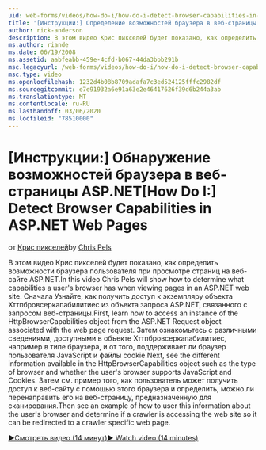 ```yaml
---
uid: web-forms/videos/how-do-i/how-do-i-detect-browser-capabilities-in-aspnet-web-pages
title: '[Инструкции:] Определение возможностей браузера в веб-страницы ASP.NET | Документация Майкрософт'
author: rick-anderson
description: В этом видео Крис пикселей будет показано, как определить возможности браузера пользователя при просмотре страниц на веб-сайте ASP.NET. Во первых, Узнайте, как разacc...
ms.author: riande
ms.date: 06/19/2008
ms.assetid: aabfeabb-459e-4cfd-b067-44da3bbb291b
msc.legacyurl: /web-forms/videos/how-do-i/how-do-i-detect-browser-capabilities-in-aspnet-web-pages
msc.type: video
ms.openlocfilehash: 1232d4b08b8709adafa7c3ed524125fffc2982df
ms.sourcegitcommit: e7e91932a6e91a63e2e46417626f39d6b244a3ab
ms.translationtype: MT
ms.contentlocale: ru-RU
ms.lasthandoff: 03/06/2020
ms.locfileid: "78510000"
---
```

# <a name="how-do-i-detect-browser-capabilities-in-aspnet-web-pages"></a><span data-ttu-id="8ae93-104">[Инструкции:] Обнаружение возможностей браузера в веб-страницы ASP.NET</span><span class="sxs-lookup"><span data-stu-id="8ae93-104">[How Do I:] Detect Browser Capabilities in ASP.NET Web Pages</span></span>

<span data-ttu-id="8ae93-105">от [Крис пикселей](https://twitter.com/chrispels)</span><span class="sxs-lookup"><span data-stu-id="8ae93-105">by [Chris Pels](https://twitter.com/chrispels)</span></span>

<span data-ttu-id="8ae93-106">В этом видео Крис пикселей будет показано, как определить возможности браузера пользователя при просмотре страниц на веб-сайте ASP.NET.</span><span class="sxs-lookup"><span data-stu-id="8ae93-106">In this video Chris Pels will show how to determine what capabilities a user's browser has when viewing pages in an ASP.NET web site.</span></span> <span data-ttu-id="8ae93-107">Сначала Узнайте, как получить доступ к экземпляру объекта Хттпбровсеркапабилитиес из объекта запроса ASP.NET, связанного с запросом веб-страницы.</span><span class="sxs-lookup"><span data-stu-id="8ae93-107">First, learn how to access an instance of the HttpBrowserCapabilities object from the ASP.NET Request object associated with the web page request.</span></span> <span data-ttu-id="8ae93-108">Затем ознакомьтесь с различными сведениями, доступными в объекте Хттпбровсеркапабилитиес, например в типе браузера, и от того, поддерживает ли браузер пользователя JavaScript и файлы cookie.</span><span class="sxs-lookup"><span data-stu-id="8ae93-108">Next, see the different information available in the HttpBrowserCapabilities object such as the type of browser and whether the user's browser supports JavaScript and Cookies.</span></span> <span data-ttu-id="8ae93-109">Затем см. пример того, как пользователь может получить доступ к веб-сайту с помощью этого браузера и определить, можно ли перенаправить его на веб-страницу, предназначенную для сканирования.</span><span class="sxs-lookup"><span data-stu-id="8ae93-109">Then see an example of how to user this information about the user's browser and determine if a crawler is accessing the web site so it can be redirected to a crawler specific web page.</span></span>

[<span data-ttu-id="8ae93-110">&#9654;Смотреть видео (14 минут)</span><span class="sxs-lookup"><span data-stu-id="8ae93-110">&#9654; Watch video (14 minutes)</span></span>](https://channel9.msdn.com/Blogs/ASP-NET-Site-Videos/how-do-i-detect-browser-capabilities-in-aspnet-web-pages)
